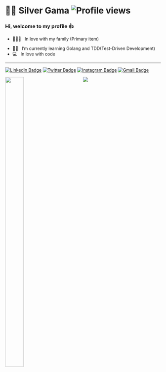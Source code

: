 # :man_technologist: Silver Gama ![Profile views](https://gpvc.arturio.dev/silvergama)

### Hi, welcome to my profile :+1:

- :family_man_woman_boy: &nbsp; In love with my family (Primary item)
<!-- - :man_technologist: &nbsp; I’m currently working with [OLX Brasil](https://github.com/olxbr) -->
- :man_student: &nbsp; I’m currently learning Golang and TDD(Test-Driven Development)
- :computer: &nbsp; In love with code

---

[![Linkedin Badge](https://img.shields.io/badge/-silvergama-blue?style=flat-square&logo=Linkedin&logoColor=white&link=https://www.linkedin.com/in/silvergama/)](https://www.linkedin.com/in/silvergama)
[![Twitter Badge](https://img.shields.io/badge/-silver_mgama-1ca0f1?style=flat-square&labelColor=1ca0f1&logo=twitter&logoColor=white&link=https://twitter.com/silver_mgama)](https://twitter.com/silver_mgama)
[![Instagram Badge](https://img.shields.io/badge/-@silver.gama-C13584?style=flat-square&labelColor=C13584&logo=instagram&logoColor=white&link=https://www.instagram.com/silver.gama/)](https://www.instagram.com/silver.gama/)
[![Gmail Badge](https://img.shields.io/badge/-silver.mdg@gmail.com-c14438?style=flat-square&logo=Gmail&logoColor=white&link=mailto:silver.mdg@gmail.com)](mailto:silver.mdg@gmail.com)

<p>

<a style="
    float: left;
    width: 50%;
    " href="https://github.com/silvergama/silvergama">
<img style="width: 49%" src="https://github-readme-stats.vercel.app/api/wakatime?username=silvergama&layout=compact&title_color=fff&icon_color=f7d748&text_color=9f9f9f&bg_color=151515" />
</a>
<a href="https://github.com/silvergama/silvergama">
<img src="https://github-readme-stats.vercel.app/api/?username=silvergama&count_private=true&show_icons=true&include_all_commits=true&show_icons=true&title_color=fff&icon_color=f7d748&text_color=9f9f9f&bg_color=151515" />

</p>
